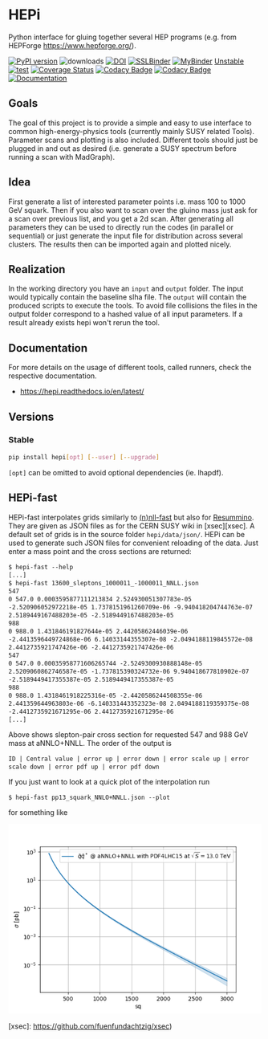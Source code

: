 # HEPi

Python interface for gluing together several HEP programs (e.g. from HEPForge <https://www.hepforge.org/>).

[![PyPI version][pypi image]][pypi link]
![downloads](https://img.shields.io/pypi/dm/hepi.svg)
[![DOI](https://zenodo.org/badge/DOI/10.5281/zenodo.8430837.svg)](https://doi.org/10.5281/zenodo.8430837)
[![SSLBinder](https://binderhub.ssl-hep.org/badge_logo.svg)](https://binderhub.ssl-hep.org/v2/gh/APN-Pucky/HEPi/binder?labpath=docs%2Fsource%2Fexamples%2Fdemo_00_resummino.ipynb)
[![MyBinder](https://mybinder.org/badge_logo.svg)](https://mybinder.org/v2/gh/APN-Pucky/HEPi/binder?labpath=docs%2Fsource%2Fexamples%2Fdemo_00_resummino.ipynb)
[Unstable][doc test]
[![test][a t image]][a t link]
[![Coverage Status][c t i]][c t l]
[![Codacy Badge][cc c i]][cc c l]
[![Codacy Badge][cc q i]][cc q l]
[![Documentation][rtd t i]][rtd t l]


## Goals

The goal of this project is to provide a simple and easy to use interface to common high-energy-physics tools (currently mainly SUSY related Tools).
Parameter scans and plotting is also included.
Different tools should just be plugged in and out as desired (i.e. generate a SUSY spectrum before running a scan with MadGraph).

## Idea

First generate a list of interested parameter points i.e. mass 100 to 1000 GeV squark.
Then if you also want to scan over the gluino mass just ask for a scan over previous list, and you get a 2d scan.
After generating all parameters they can be used to directly run the codes (in parallel or sequential) or just generate the input file for distribution across several clusters.
The results then can be imported again and plotted nicely.

## Realization
In the working directory you have an `input` and `output` folder. The input would typically contain the baseline slha file.
The `output` will contain the produced scripts to execute the tools.
To avoid file collisions the files in the output folder correspond to a hashed value of all input parameters.
If a result already exists hepi won't rerun the tool.

## Documentation

For more details on the usage of different tools, called runners, check the respective documentation.

- <https://hepi.readthedocs.io/en/latest/>

## Versions

### Stable

```sh
pip install hepi[opt] [--user] [--upgrade]
```

`[opt]` can be omitted to avoid optional dependencies (ie. lhapdf).


## HEPi-fast
HEPi-fast interpolates grids similarly to [(n)nll-fast][nnll-fast] but also for [Resummino][resummino].  
They are given as JSON files as for the CERN SUSY wiki in [xsec][xsec].
A default set of grids is in the source folder `hepi/data/json/`.
HEPi can be used to generate such JSON files for convenient reloading of the data.
Just enter a mass point and the cross sections are returned:

```
$ hepi-fast --help
[...]
$ hepi-fast 13600_sleptons_1000011_-1000011_NNLL.json
547
0 547.0 0.0003595877111213834 2.524930051307783e-05 -2.520906052972218e-05 1.7378151961260709e-06 -9.940418204744763e-07 2.5189449167488203e-05 -2.5189449167488203e-05
988
0 988.0 1.431846191827644e-05 2.44205862446039e-06 -2.4413596449724868e-06 6.14033144355307e-08 -2.0494188119845572e-08 2.4412735921747426e-06 -2.4412735921747426e-06
547
0 547.0 0.00035958771606265744 -2.5249300930888148e-05 2.5209060862746587e-05 -1.737815390324732e-06 9.940418677810902e-07 -2.5189449417355387e-05 2.5189449417355387e-05
988
0 988.0 1.4318461918225316e-05 -2.4420586244508355e-06 2.441359644963803e-06 -6.140331443352323e-08 2.0494188119359375e-08 -2.4412735921671295e-06 2.4412735921671295e-06
[...]
```

Above shows slepton-pair cross section for requested 547 and 988 GeV mass at aNNLO+NNLL.
The order of the output is 
```
ID | Central value | error up | error down | error scale up | error scale down | error pdf up | error pdf down
```
If you just want to look at a quick plot of the interpolation run
```
$ hepi-fast pp13_squark_NNLO+NNLL.json --plot
```
for something like

![plot](./img/out.png)


[doc stable]: https://apn-pucky.github.io/HEPi/index.html
[doc test]: https://apn-pucky.github.io/HEPi/test/index.html

[pypi image]: https://badge.fury.io/py/hepi.svg
[pypi link]: https://pypi.org/project/hepi/

[a s image]: https://github.com/APN-Pucky/HEPi/actions/workflows/stable.yml/badge.svg
[a s link]: https://github.com/APN-Pucky/HEPi/actions/workflows/stable.yml
[a t link]: https://github.com/APN-Pucky/HEPi/actions/workflows/unstable.yml
[a t image]: https://github.com/APN-Pucky/HEPi/actions/workflows/unstable.yml/badge.svg

[cc s q i]: https://app.codacy.com/project/badge/Grade/ef07b792a0f84f2eb1d7ebe07ae9e639?branch=stable
[cc s q l]: https://www.codacy.com/gh/APN-Pucky/HEPi/dashboard?utm_source=github.com&amp;utm_medium=referral&amp;utm_content=APN-Pucky/HEPi&amp;utm_campaign=Badge_Grade?branch=stable
[cc s c i]: https://app.codacy.com/project/badge/Coverage/ef07b792a0f84f2eb1d7ebe07ae9e639?branch=stable
[cc s c l]: https://www.codacy.com/gh/APN-Pucky/HEPi/dashboard?utm_source=github.com&utm_medium=referral&utm_content=APN-Pucky/HEPi&utm_campaign=Badge_Coverage?branch=stable

[cc q i]: https://app.codacy.com/project/badge/Grade/ef07b792a0f84f2eb1d7ebe07ae9e639
[cc q l]: https://www.codacy.com/gh/APN-Pucky/HEPi/dashboard?utm_source=github.com&amp;utm_medium=referral&amp;utm_content=APN-Pucky/HEPi&amp;utm_campaign=Badge_Grade
[cc c i]: https://app.codacy.com/project/badge/Coverage/ef07b792a0f84f2eb1d7ebe07ae9e639
[cc c l]: https://www.codacy.com/gh/APN-Pucky/HEPi/dashboard?utm_source=github.com&utm_medium=referral&utm_content=APN-Pucky/HEPi&utm_campaign=Badge_Coverage

[c s i]: https://coveralls.io/repos/github/APN-Pucky/HEPi/badge.svg?branch=stable
[c s l]: https://coveralls.io/github/APN-Pucky/HEPi?branch=stable
[c t l]: https://coveralls.io/github/APN-Pucky/HEPi?branch=master
[c t i]: https://coveralls.io/repos/github/APN-Pucky/HEPi/badge.svg?branch=master

[rtd s i]: https://readthedocs.org/projects/hepi/badge/?version=stable
[rtd s l]: https://hepi.readthedocs.io/en/stable/?badge=stable
[rtd t i]: https://readthedocs.org/projects/hepi/badge/?version=latest
[rtd t l]: https://hepi.readthedocs.io/en/latest/?badge=latest

[nnll-fast]: https://www.uni-muenster.de/Physik.TP/~akule_01/nnllfast/doku.php?id=nllfast
[resummino]: https://resummino.hepforge.org
[xsec]: https://github.com/fuenfundachtzig/xsec)